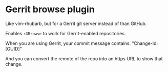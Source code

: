 # Gerrit browse plugin

Like vim-rhubarb, but for a Gerrit git server instead of than GitHub.

Enables `:GBrowse` to work for Gerrit-enabled repositories.

When you are using Gerrit, your commit message contains: "Change-Id: [GUID]"

And you can convert the remote of the repo into an https URL to show that change.
